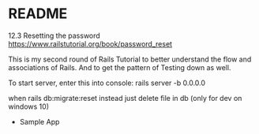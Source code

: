 # README

12.3 Resetting the password
https://www.railstutorial.org/book/password_reset

This is my second round of Rails Tutorial to better understand the flow and associations of Rails. And to get the pattern of Testing down as well.

To start server, enter this into console:
rails server -b 0.0.0.0

when rails db:migrate:reset instead just delete file in db (only for dev on windows 10)

* Sample App